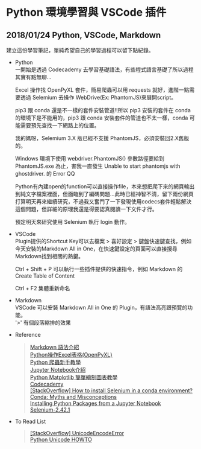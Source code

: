 # Python 環境學習與 VSCode 插件
## 2018/01/24 Python, VSCode, Markdown

建立這份學習筆記，單純希望自己的學習過程可以留下點紀錄。  
  
  + Python  
		一開始是透過 Codecademy 去學習基礎語法，有些程式語言基礎了所以過程其實有點無聊...  

    Excel 操作找 OpenPyXL 套件，簡易爬蟲可以用 requests 就好，進階一點需要透過 Selemium 去操作 WebDrive(Ex: PhantomJS)來展開script。

    pip3 跟 conda 還是不一樣的套件安裝管道!!所以 pip3 安裝的套件在 conda 的環境下是不能用的，pip3 跟 conda 安裝套件的管道也不太一樣，conda 可能需要預先查找一下網路上的位置。

    我的媽呀，Selemium 3.X 版已經不支援 PhantomJS，必須安裝回2.X舊版的。

    Windows 環境下使用 webdriver.PhantomJS() 參數路徑要給到 PhantomJS.exe 為止，害我一直發生 Unable to start phantomjs with ghostdriver. 的 Error QQ

    Python有內建open的function可以直接操作file，本來想把爬下來的網頁輸出到純文字檔案裡面，但面臨到了編碼問題...此時已經神智不清，留下兩份網頁打算明天再來繼續研究，不過我又奮鬥了一下發現使用codecs套件輕鬆解決這個問題，但詳細的原理我還是得要認真閱讀一下文件才行。

    預定明天來研究使用 Selenium 執行 login 動作。

  + VSCode  
	  Plugin提供的Shortcut Key可以去檔案 > 喜好設定 > 鍵盤快速鍵查找，例如今天安裝的Markdown All in One，在快速鍵設定的頁面可以直接搜尋Markdown找到相關的熱鍵。  
	    
	  Ctrl + Shift + P 可以執行一些插件提供的快速指令，例如 Markdown 的 Create Table of Content

	  Ctrl + F2 集體重新命名

  + Markdown  
	  VSCode 可以安裝 Markdown All in One 的 Plugin，有語法高亮跟預覽的功能。   
		'>' 有個段落縮排的效果

  + Reference  
	>[Markdown 語法介紹](http://markdown.tw/)  
	[Python操作Excel表格(OpenPyXL)](http://blog.topspeedsnail.com/archives/5404)  
	[Python 爬蟲新手教學](http://pala.tw/python-web-crawler/)  
	[Jupyter Notebook介紹](https://goo.gl/ooQ8fg)  
	[Python Matplotlib 簡單繪制圖表教學](https://goo.gl/4NY1aq)  
	[Codecademy](https://www.codecademy.com/)  
	[[StackOverflow] How to install Selenium in a conda environment?](https://goo.gl/e1jWhL)  
	[Conda: Myths and Misconceptions](https://goo.gl/LvSahB)  
	[Installing Python Packages from a Jupyter Notebook](https://goo.gl/RoiUsS)  
	[Selenium-2.42.1](https://pypi.python.org/pypi/selenium/2.42.1)

  + To Read List  
	>[[StackOverflow] UnicodeEncodeError](https://goo.gl/BwUo8Q)  
	[Python Unicode HOWTO](https://docs.python.org/2.7/howto/unicode.html)  

	 
